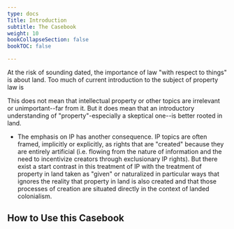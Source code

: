 ```yaml
---
type: docs
Title: Introduction
subtitle: The Casebook
weight: 10
bookCollapseSection: false
bookTOC: false

---
```


At the risk of sounding dated, the importance of law "with respect to things" is about land. Too much of current introduction to the subject of property law is 

This does not mean that intellectual property or other topics are irrelevant or unimportant--far from it. But it does mean that an introductory understanding of "property"-especially a skeptical one--is better rooted in land. 

- The emphasis on IP has another consequence. IP topics are often framed, implicitly or explicitly, as rights that are "created" because they are entirely artificial (i.e. flowing from the nature of information and the need to incentivize creators through exclusionary IP rights). But there exist a start contrast in this treatment of IP with the treatment of property in land taken as "given" or naturalized in particular ways that ignores the reality that property in land is also created and that those processes of creation are situated directly in the context of landed colonialism. 

## How to Use this Casebook